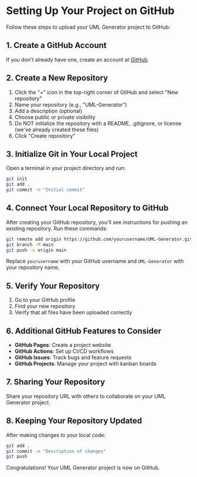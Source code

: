 # Setting Up Your Project on GitHub

Follow these steps to upload your UML Generator project to GitHub:

## 1. Create a GitHub Account

If you don't already have one, create an account at [GitHub](https://github.com/).

## 2. Create a New Repository

1. Click the "+" icon in the top-right corner of GitHub and select "New repository"
2. Name your repository (e.g., "UML-Generator")
3. Add a description (optional)
4. Choose public or private visibility
5. Do NOT initialize the repository with a README, .gitignore, or license (we've already created these files)
6. Click "Create repository"

## 3. Initialize Git in Your Local Project

Open a terminal in your project directory and run:

```bash
git init
git add .
git commit -m "Initial commit"
```

## 4. Connect Your Local Repository to GitHub

After creating your GitHub repository, you'll see instructions for pushing an existing repository. Run these commands:

```bash
git remote add origin https://github.com/yourusername/UML-Generator.git
git branch -M main
git push -u origin main
```

Replace `yourusername` with your GitHub username and `UML-Generator` with your repository name.

## 5. Verify Your Repository

1. Go to your GitHub profile
2. Find your new repository
3. Verify that all files have been uploaded correctly

## 6. Additional GitHub Features to Consider

- **GitHub Pages**: Create a project website
- **GitHub Actions**: Set up CI/CD workflows
- **GitHub Issues**: Track bugs and feature requests
- **GitHub Projects**: Manage your project with kanban boards

## 7. Sharing Your Repository

Share your repository URL with others to collaborate on your UML Generator project.

## 8. Keeping Your Repository Updated

After making changes to your local code:

```bash
git add .
git commit -m "Description of changes"
git push
```

Congratulations! Your UML Generator project is now on GitHub.
